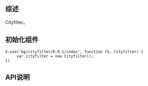 ## 综述

Cityfilter。

## 初始化组件
		
    S.use('kg/cityfilter/0.0.1/index', function (S, Cityfilter) {
         var cityfilter = new Cityfilter();
    })

## API说明
